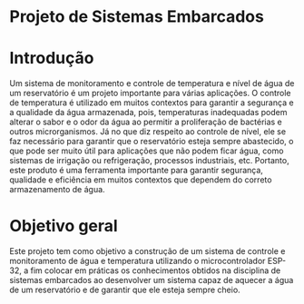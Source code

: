 # Projeto de Sistemas Embarcados

# Introdução

Um sistema de monitoramento e controle de temperatura e nível de água de um reservatório é um projeto importante para várias aplicações. O controle de temperatura é utilizado em muitos contextos para garantir a segurança e a qualidade da água armazenada, pois, temperaturas inadequadas podem alterar o sabor e o odor da água ao permitir a proliferação de bactérias e outros microrganismos. Já no que diz respeito ao controle de nível, ele se faz necessário para garantir que o reservatório esteja sempre abastecido, o que pode ser muito útil para aplicações que não podem ficar água, como sistemas de irrigação ou refrigeração, processos industriais, etc. Portanto, este produto é uma ferramenta importante para garantir segurança, qualidade e eficiência em muitos contextos que dependem do correto armazenamento de água.

# Objetivo geral

Este projeto tem como objetivo a construção de um sistema de controle e monitoramento de água e temperatura utilizando o microcontrolador ESP-32, a fim colocar em práticas os conhecimentos obtidos na disciplina de sistemas embarcados ao desenvolver um sistema capaz de aquecer a água de um reservatório e de garantir que ele esteja sempre cheio.
